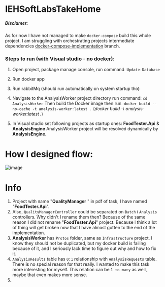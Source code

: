 
# IEHSoftLabsTakeHome

##### Disclamer:
As for now I have not managed to make `docker-compose` build this whole project. I am struggling with orchestrating projects intermediate dependencies [docker-compose-implementation](https://github.com/Uraharadono/IEHSoftLabsTakeHome/tree/docker-compose-implementation) branch.

### Steps to run (with Visual studio - no docker):

1. Open project, package manage console, run command: `Update-Database`
2. Run docker app
3. Run rabbitMq (should run automatically on system startup tho)
4.  Navigate to the AnalysisWorker project directory
run command: `cd AnalysisWorker`
Then build the Docker image 
then run: `docker build --no-cache -t analysis-worker:latest .`
(*docker build -t analysis-worker:latest .*)

5. In Visual studio set following projects as startup ones: **FoodTester.Api** & **AnalysisEngine**
 AnalysisWorker project will be resolved dynamically by **AnalysisEngine**.

# How I designed flow:
![image](https://github.com/user-attachments/assets/8bdea940-00df-4438-99ec-4835058334e2)


# Info
1. Project with name "**QualityManager** " in pdf of task, I have named "**FoodTester.Api**". 
2. Also, `QualityManagerController` could be separated on `Batch` i `Analysis` controllers. Why didn't I rename them then? Because of the same reason I did not rename "**FoodTester.Api**" project. Because I think a lot of thing will get broken now that I have almost gotten to the end of the implementation.
3. **AnalysisWorker** has  `Protos` folder, same as `Infrastructure` project. I know they should not be duplicated, but my docker build is failing because of it, and I seriously lack time to figure out why and how to fix it.
4. `AnalysisResults` table has `0:1` relationship with `AnalysisRequests` table. There is no special reason for that really. I wanted to make this task more interesting for myself. This relation can be `1 to many` as well, maybe that even makes more sense.
5. 

